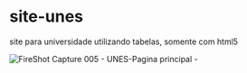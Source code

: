 # site-unes
site para universidade utilizando tabelas, somente com html5

![FireShot Capture 005 - UNES-Pagina principal - ](https://user-images.githubusercontent.com/98489178/156071703-e9e752c6-2769-4da9-a025-77df10af02c2.png)
